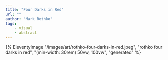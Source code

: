 ```yaml
---
title: "Four Darks in Red"
url: ""
author: "Mark Rothko"
tags:
    - visual
    - abstract
---
```

{% EleventyImage "/images/art/rothko-four-darks-in-red.jpeg", "rothko four darks in red", "(min-width: 30rem) 50vw, 100vw", "generated" %}